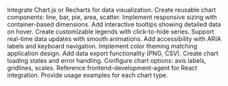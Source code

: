 Integrate Chart.js or Recharts for data visualization. Create reusable chart components: line, bar, pie, area, scatter. Implement responsive sizing with container-based dimensions. Add interactive tooltips showing detailed data on hover. Create customizable legends with click-to-hide series. Support real-time data updates with smooth animations. Add accessibility with ARIA labels and keyboard navigation. Implement color theming matching application design. Add data export functionality (PNG, CSV). Create chart loading states and error handling. Configure chart options: axis labels, gridlines, scales. Reference frontend-development-agent for React integration. Provide usage examples for each chart type.
